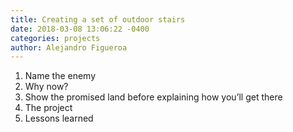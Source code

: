 ```yaml
---
title: Creating a set of outdoor stairs
date: 2018-03-08 13:06:22 -0400
categories: projects
author: Alejandro Figueroa
---
```


1) Name the enemy
1) Why now?
1) Show the promised land before explaining how you’ll get there
1) The project
1) Lessons learned
